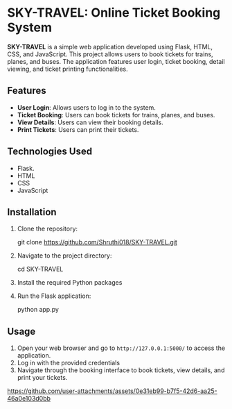# SKY-TRAVEL: Online Ticket Booking System

**SKY-TRAVEL** is a simple web application developed using Flask, HTML, CSS, and JavaScript. This project allows users to book tickets for trains, planes, and buses. The application features user login, ticket booking, detail viewing, and ticket printing functionalities.

## Features

- **User Login**: Allows users to log in to the system.
- **Ticket Booking**: Users can book tickets for trains, planes, and buses.
- **View Details**: Users can view their booking details.
- **Print Tickets**: Users can print their tickets.

## Technologies Used

- Flask.
- HTML
- CSS
- JavaScript

## Installation

1. Clone the repository:
 
    git clone https://github.com/Shruthi018/SKY-TRAVEL.git

2. Navigate to the project directory:

    cd SKY-TRAVEL
  
3. Install the required Python packages
    
4. Run the Flask application:
   
    python app.py
 

## Usage

1. Open your web browser and go to `http://127.0.0.1:5000/` to access the application.
2. Log in with the provided credentials 
3. Navigate through the booking interface to book tickets, view details, and print your tickets.
   
https://github.com/user-attachments/assets/0e31eb99-b7f5-42d6-aa25-46a0e103d0bb

